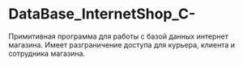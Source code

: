 # DataBase_InternetShop_C-
Примитивная программа для работы с базой данных интернет магазина. Имеет разграничение доступа для курьера, клиента и сотрудника магазина.
